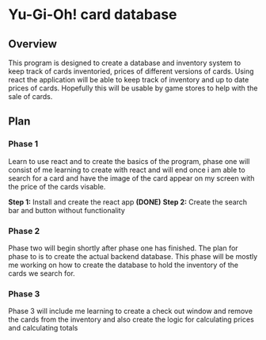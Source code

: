 # Yu-Gi-Oh! card database

## Overview
This program is designed to create a database and inventory system to keep track of cards inventoried, prices of different versions of cards.
Using react the application will be able to keep track of inventory and up to date prices of cards. Hopefully this will be usable by game stores to
help with the sale of cards.

## Plan
### Phase 1
Learn to use react and to create the basics of the program, phase one will consist of me learning to create with react and will end once i am able to
search for a card and have the image of the card appear on my screen with the price of the cards visable.

**Step 1:** Install and create the react app **(DONE)**
**Step 2:** Create the search bar and button without functionality

### Phase 2
Phase two will begin shortly after phase one has finished. The plan for phase to is to create the actual backend database. This phase will be mostly
me working on how to create the database to hold the inventory of the cards we search for.

### Phase 3
Phase 3 will include me learning to create a check out window and remove the cards from the inventory and also create the logic for calculating prices
and calculating totals

